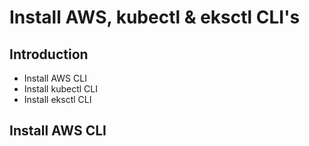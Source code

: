 # Install AWS, kubectl & eksctl CLI's

## Introduction
- Install AWS CLI
- Install kubectl CLI
- Install eksctl CLI

## Install AWS CLI

